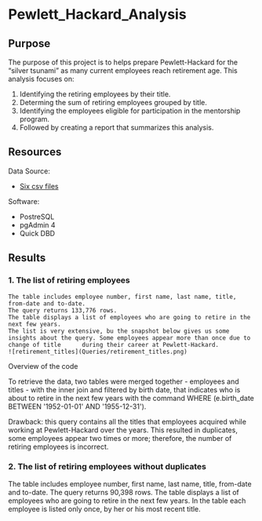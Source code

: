 # Pewlett_Hackard_Analysis

## Purpose
The purpose of this project is to helps prepare Pewlett-Hackard for the “silver tsunami” as many current employees reach retirement age. This analysis focuses on: 
  1. Identifying the retiring employees by their title.
  2. Determing the sum of retiring employees grouped by title.
  3. Identifying the employees eligible for participation in the mentorship program.
  4. Followed by creating a report that summarizes this analysis.

## Resources
Data Source:
-	[Six csv files](Data/)

Software:
-	PostreSQL
-	pgAdmin 4
-	Quick DBD

## Results
### 1. The list of retiring employees

    The table includes employee number, first name, last name, title, from-date and to-date.
    The query returns 133,776 rows.
    The table displays a list of employees who are going to retire in the next few years.
    The list is very extensive, bu the snapshot below gives us some insights about the query. Some employees appear more than once due to change of title      during their career at Pewlett-Hackard.
    ![retirement_titles](Queries/retirement_titles.png)

Overview of the code

To retrieve the data, two tables were merged together - employees and titles - with the inner join and filtered by birth date, that indicates who is about to retire in the next few years with the command WHERE (e.birth_date BETWEEN '1952-01-01' AND '1955-12-31').

Drawback: this query contains all the titles that employees acquired while working at Pewlett-Hackard over the years. This resulted in duplicates, some employees appear two times or more; therefore, the number of retiring employees is incorrect.

### 2. The list of retiring employees without duplicates

The table includes employee number, first name, last name, title, from-date and to-date.
The query returns 90,398 rows.
The table displays a list of employees who are going to retire in the next few years.
In the table each employee is listed only once, by her or his most recent title.
